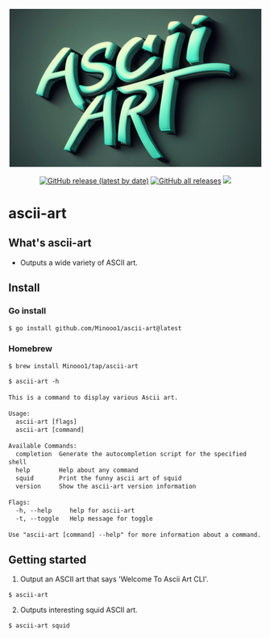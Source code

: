 <p align="center">
  <img src="./assets/readme_logo.jpeg" width="500"/>
</p>

<p align='center'>
  <a href="https://github.com/Minooo1/ascii-art/releases/latest"><img alt="GitHub release (latest by date)" src="https://img.shields.io/github/v/release/Minooo1/ascii-art?style=flat"></a>
  <a href="https://github.com/Minooo1/ascii-art/releases/latest"><img alt="GitHub all releases" src="https://img.shields.io/github/downloads/Minooo1/ascii-arti/total?style=flat"></a>
  <a href="./LICENSE"><img src="https://img.shields.io/github/license/Minooo1/ascii-art?style=flat" /></a>
</p>

# ascii-art

## What's ascii-art

- Outputs a wide variety of ASCII art.

## Install

### Go install

```
$ go install github.com/Minooo1/ascii-art@latest
```

### Homebrew

```
$ brew install Minooo1/tap/ascii-art
```

```
$ ascii-art -h

This is a command to display various Ascii art.

Usage:
  ascii-art [flags]
  ascii-art [command]

Available Commands:
  completion  Generate the autocompletion script for the specified shell
  help        Help about any command
  squid       Print the funny ascii art of squid
  version     Show the ascii-art version information

Flags:
  -h, --help     help for ascii-art
  -t, --toggle   Help message for toggle

Use "ascii-art [command] --help" for more information about a command.
```

## Getting started

1. Output an ASCII art that says 'Welcome To Ascii Art CLI'.

```
$ ascii-art
```

2. Outputs interesting squid ASCII art.

```
$ ascii-art squid
```

